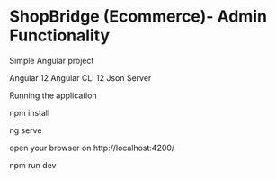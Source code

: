 # ShopBridge (Ecommerce)- Admin Functionality 

Simple Angular project

Angular 12
Angular CLI 12
Json Server


Running the application

npm install

ng serve

open your browser on http://localhost:4200/

npm run dev




